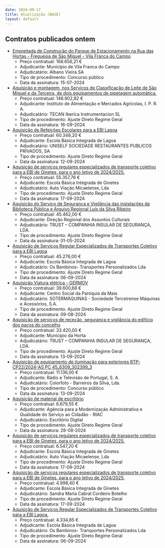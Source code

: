 ```yaml
---
date: 2024-09-17
title: Atualização (BASE)
layout: default
---
```

## Contratos publicados ontem

* [Empreitada de Construção do Parque de Estacionamento na Rua das Hortas - Freguesia de São Miguel - Vila Franca do Campo](https://www.base.gov.pt/Base4/pt/detalhe/?type=contratos&id=10922489)
  * Preço contratual: 168.656,21 €
  * Adjudicante: Município de Vila Franca do Campo
  * Adjudicatário: Albano Vieira SA
  * Tipo de procedimento: Concurso público
  * Data da assinatura: 15-07-2024
* [Aquisição e montagem, nos Serviços de Classificação de Leite de São Miguel e da Terceira, de dois equipamentos de pipetagem automática.](https://www.base.gov.pt/Base4/pt/detalhe/?type=contratos&id=10922742)
  * Preço contratual: 146.902,82 €
  * Adjudicante: Instituto de Alimentação e Mercados Agrícolas, I. P. R. A.
  * Adjudicatário: TECAN Iberica Instrumentacion SL
  * Tipo de procedimento: Ajuste Direto Regime Geral
  * Data da assinatura: 16-09-2024
* [Aquisição de Refeições Escolares para a EBI Lagoa](https://www.base.gov.pt/Base4/pt/detalhe/?type=contratos&id=10921724)
  * Preço contratual: 60.348,20 €
  * Adjudicante: Escola Básica Integrada de Lagoa
  * Adjudicatário: UNISELF SOCIEDADE RESTAURANTES PUBLICOS PRIVADOS, SA
  * Tipo de procedimento: Ajuste Direto Regime Geral
  * Data da assinatura: 12-09-2024
* [Aquisição de serviços regulares especializados de transporte coletivo para a EBI de Ginetes, para o ano letivo de 2024/2025.](https://www.base.gov.pt/Base4/pt/detalhe/?type=contratos&id=10923303)
  * Preço contratual: 55.357,76 €
  * Adjudicante: Escola Básica Integrada de Ginetes
  * Adjudicatário: Auto Viação Micaelense, Lda
  * Tipo de procedimento: Ajuste Direto Regime Geral
  * Data da assinatura: 17-09-2024
* [Aquisição do Serviço de Segurança e Vigilância das instalações da Biblioteca Pública e Arquivo Regional Luís da Silva Ribeiro](https://www.base.gov.pt/Base4/pt/detalhe/?type=contratos&id=10921748)
  * Preço contratual: 45.462,00 €
  * Adjudicante: Direção Regional dos Assuntos Culturais
  * Adjudicatário: TRUST – COMPANHIA INSULAR DE SEGURANÇA, LDA.
  * Tipo de procedimento: Ajuste Direto Regime Geral
  * Data da assinatura: 01-05-2024
* [Aquisição de Serviços Regular Especializados de Transportes Coletivo para a EBI Lagoa](https://www.base.gov.pt/Base4/pt/detalhe/?type=contratos&id=10922615)
  * Preço contratual: 45.276,00 €
  * Adjudicante: Escola Básica Integrada de Lagoa
  * Adjudicatário: Os Bambinos- Transportes Personalizados Lda
  * Tipo de procedimento: Ajuste Direto Regime Geral
  * Data da assinatura: 06-09-2024
* [Aquisição Viatura elétrica - GERMOV](https://www.base.gov.pt/Base4/pt/detalhe/?type=contratos&id=10922998)
  * Preço contratual: 39.600,68 €
  * Adjudicante: Centro Social da Paróquia da Maia
  * Adjudicatário: SOTERMÁQUINAS - Sociedade Terceirense Máquinas e Acessórios, S.A.
  * Tipo de procedimento: Ajuste Direto Regime Geral
  * Data da assinatura: 09-08-2024
* [Aquisição de serviços de receção, segurança e vigilância do edifício dos paços do concelho](https://www.base.gov.pt/Base4/pt/detalhe/?type=contratos&id=10921840)
  * Preço contratual: 33.420,00 €
  * Adjudicante: Município da Horta
  * Adjudicatário: TRUST – COMPANHIA INSULAR DE SEGURANÇA, LDA.
  * Tipo de procedimento: Ajuste Direto Regime Geral
  * Data da assinatura: 13-09-2024
* [Aquisição de equipamento de iluminação para exteriores RTP-CP22/2024-AS PC 45_6309_302399_3](https://www.base.gov.pt/Base4/pt/detalhe/?type=contratos&id=10921719)
  * Preço contratual: 11.136,00 €
  * Adjudicante: Rádio e Televisão de Portugal, S. A.
  * Adjudicatário: Colorfoto - Barreiros da Silva, Lda.
  * Tipo de procedimento: Concurso público
  * Data da assinatura: 13-09-2024
* [Aquisição de material de escritório](https://www.base.gov.pt/Base4/pt/detalhe/?type=contratos&id=10922258)
  * Preço contratual: 6.679,55 €
  * Adjudicante: Agência para a Modernização Administrativa e Qualidade do Serviço ao Cidadão - RIAC
  * Adjudicatário: Escritório Digital
  * Tipo de procedimento: Ajuste Direto Regime Geral
  * Data da assinatura: 28-08-2024
* [Aquisição de serviços regulares especializados de transporte coletivo para a EBI de Ginetes, para o ano letivo de 2024/2025.](https://www.base.gov.pt/Base4/pt/detalhe/?type=contratos&id=10923305)
  * Preço contratual: 6.547,20 €
  * Adjudicante: Escola Básica Integrada de Ginetes
  * Adjudicatário: Auto Viação Micaelense, Lda
  * Tipo de procedimento: Ajuste Direto Regime Geral
  * Data da assinatura: 17-09-2024
* [Aquisição de serviços regulares especializados de transporte coletivo para a EBI de Ginetes, para o ano letivo de 2024/2025.](https://www.base.gov.pt/Base4/pt/detalhe/?type=contratos&id=10923306)
  * Preço contratual: 4.998,40 €
  * Adjudicante: Escola Básica Integrada de Ginetes
  * Adjudicatário: Sandra Maria Cabral Cordeiro Botelho
  * Tipo de procedimento: Ajuste Direto Regime Geral
  * Data da assinatura: 17-09-2024
* [Aquisição de Serviços Regular Especializados de Transportes Coletivo para a EBI Lagoa.](https://www.base.gov.pt/Base4/pt/detalhe/?type=contratos&id=10922727)
  * Preço contratual: 4.334,85 €
  * Adjudicante: Escola Básica Integrada de Lagoa
  * Adjudicatário: Os Bambinos- Transportes Personalizados Lda
  * Tipo de procedimento: Ajuste Direto Regime Geral
  * Data da assinatura: 06-09-2024
